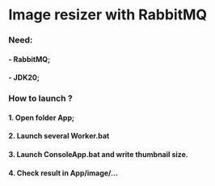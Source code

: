 # Image resizer with RabbitMQ
### Need: 
#### - RabbitMQ;
#### - JDK20;
### How to launch ?
#### 1. Open folder App; 
#### 2. Launch several Worker.bat
#### 3. Launch ConsoleApp.bat and write thumbnail size.
#### 4. Check result in App/image/...
